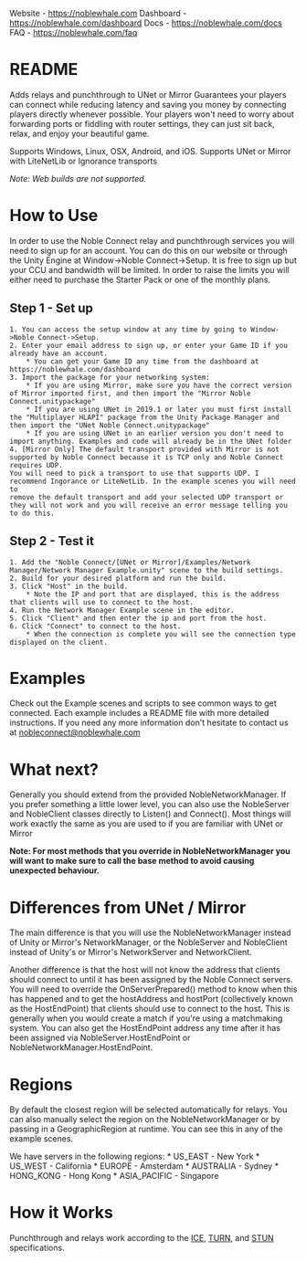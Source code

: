 Website - https://noblewhale.com
Dashboard - https://noblewhale.com/dashboard
Docs - https://noblewhale.com/docs
FAQ - https://noblewhale.com/faq

# README
Adds relays and punchthrough to UNet or Mirror
Guarantees your players can connect while reducing latency and saving you money by connecting players directly whenever possible.
Your players won't need to worry about forwarding ports or fiddling with router settings, they can just sit back, relax, and enjoy your beautiful game.

Supports Windows, Linux, OSX, Android, and iOS.
Supports UNet or Mirror with LiteNetLib or Ignorance transports

*Note: Web builds are not supported.*

# How to Use
In order to use the Noble Connect relay and punchthrough services you will need to sign up for an account. You can do this on our 
website or through the Unity Engine at Window->Noble Connect->Setup. It is free to sign up but your CCU and bandwidth will be limited. 
In order to raise the limits you will either need to purchase the Starter Pack or one of the monthly plans.

## Step 1 - Set up
	1. You can access the setup window at any time by going to Window->Noble Connect->Setup.
	2. Enter your email address to sign up, or enter your Game ID if you already have an account.
		* You can get your Game ID any time from the dashboard at https://noblewhale.com/dashboard
	3. Import the package for your networking system:
		* If you are using Mirror, make sure you have the correct version of Mirror imported first, and then import the "Mirror Noble Connect.unitypackage"
		* If you are using UNet in 2019.1 or later you must first install the "Multiplayer HLAPI" package from the Unity Package Manager and then import the "UNet Noble Connect.unitypackage"
		* If you are using UNet in an earlier version you don't need to import anything. Examples and code will already be in the UNet folder
	4. [Mirror Only] The default transport provided with Mirror is not supported by Noble Connect because it is TCP only and Noble Connect requires UDP.
	You will need to pick a transport to use that supports UDP. I recommend Ingorance or LiteNetLib. In the example scenes you will need to
	remove the default transport and add your selected UDP transport or they will not work and you will receive an error message telling you to do this.

## Step 2 - Test it
	1. Add the "Noble Connect/[UNet or Mirror]/Examples/Network Manager/Network Manager Example.unity" scene to the build settings.
	2. Build for your desired platform and run the build.
	3. Click "Host" in the build.
		* Note the IP and port that are displayed, this is the address that clients will use to connect to the host.
	4. Run the Network Manager Example scene in the editor.
	5. Click "Client" and then enter the ip and port from the host.
	6. Click "Connect" to connect to the host.
		* When the connection is complete you will see the connection type displayed on the client.

# Examples
Check out the Example scenes and scripts to see common ways to get connected. Each example includes a README file with more detailed instructions.
If you need any more information don't hesitate to contact us at nobleconnect@noblewhale.com

# What next?
Generally you should extend from the provided NobleNetworkManager.
If you prefer something a little lower level, you can also use the NobleServer and NobleClient classes directly to Listen() and Connect().
Most things will work exactly the same as you are used to if you are familiar with UNet or Mirror

**Note: For most methods that you override in NobleNetworkManager you will want to make sure to call the base method to avoid causing unexpected behaviour.**

# Differences from UNet / Mirror
The main difference is that you will use the NobleNetworkManager instead of Unity or Mirror's NetworkManager, or the NobleServer and NobleClient instead of Unity's or Mirror's NetworkServer and NetworkClient.

Another difference is that the host will not know the address that clients should connect to until it has been assigned by the Noble Connect servers. 
You will need to override the OnServerPrepared() method to know when this has happened and to get the hostAddress and hostPort (collectively known as the HostEndPoint) 
that clients should use to connect to the host. This is generally when you would create a match if you're using a matchmaking system. You can also get 
the HostEndPoint address any time after it has been assigned via NobleServer.HostEndPoint or NobleNetworkManager.HostEndPoint.

# Regions
By default the closest region will be selected automatically for relays. You can also manually select the region on the NobleNetworkManager or by passing in a GeographicRegion at runtime.
You can see this in any of the example scenes.

We have servers in the following regions:
	* US_EAST - New York
	* US_WEST - California
	* EUROPE - Amsterdam
	* AUSTRALIA - Sydney
	* HONG_KONG - Hong Kong
	* ASIA_PACIFIC - Singapore

# How it Works
Punchthrough and relays work according to the [ICE](https://tools.ietf.org/html/rfc5245), [TURN](https://tools.ietf.org/html/rfc5766), and [STUN](https://tools.ietf.org/html/rfc5389) specifications.